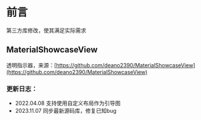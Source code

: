 # 前言

第三方库修改，使其满足实际需求

## MaterialShowcaseView

透明指示器，来源：[https://github.com/deano2390/MaterialShowcaseView](https://github.com/deano2390/MaterialShowcaseView)

### 更新日志：

- 2022.04.08 支持使用自定义布局作为引导图
- 2023.11.07 同步最新源码库，修复已知bug